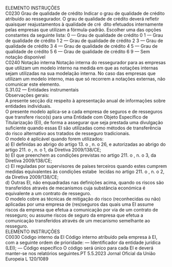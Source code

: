  
ELEMENTO  INSTRUÇÕES  
C0230  Grau de qualidade de crédito  Indicar o grau de qualidade de crédito atribuído ao ressegurador. O grau de 
qualidade de crédito deverá refletir quaisquer reajustamentos à qualidade de cré ­
dito efetuados internamente pelas empresas que utilizam a fórmula-padrão. 
Escolher uma das opções constantes da seguinte lista: 
0 — Grau de qualidade de crédito 0 
1 — Grau de qualidade de crédito 1 
2 — Grau de qualidade de crédito 2 
3 — Grau de qualidade de crédito 3 
4 — Grau de qualidade de crédito 4 
5 — Grau de qualidade de crédito 5 
6 — Grau de qualidade de crédito 6 
9 — Sem notação disponível  
C0240  Notação interna  Notação interna do ressegurador para as empresas que utilizam um modelo 
interno na medida em que as notações internas sejam utilizadas na sua modelação 
interna. No caso das empresas que utilizam um modelo interno, mas que só 
recorrem a notações externas, não comunicar este elemento.  
S.31.02 — Entidades instrumentais  
Observações gerais:  
A presente secção diz respeito à apresentação anual de informações sobre entidades individuais.  
O presente modelo aplica-se a cada empresa de seguros e de resseguros que transfere risco(s) para uma Entidade com 
Objeto Específico de Titularização (EI), de forma a assegurar que seja prestada uma divulgação suficiente quando essas EI 
são utilizadas como métodos de transferência do risco alternativo aos tratados de resseguro tradicionais.  
O modelo é aplicável quando forem utilizados:  
a) EI definidas ao abrigo do artigo 13.  o , n.  o 26, e autorizadas ao abrigo do artigo 211.  o , n.  o 1, da Diretiva 2009/138/CE;  
b) EI que preenchem as condições previstas no artigo 211.  o , n.  o 3, da Diretiva 2009/138/CE;  
c) EI reguladas por supervisores de países terceiros quando estes cumprem medidas equivalentes às condições estabe ­
lecidas no artigo 211.  o , n.  o 2, da Diretiva 2009/138/CE;  
d) Outras EI, não enquadradas nas definições acima, quando os riscos são transferidos através de mecanismos cuja 
substância económica é equivalente a um contrato de resseguro.  
O modelo cobre as técnicas de mitigação do risco (reconhecidas ou não) aplicadas por uma empresa de (res)seguros das 
quais uma EI assume riscos da empresa que efetua a comunicação por via de um contrato de resseguro; ou assume 
riscos de seguro da empresa que efetua a comunicação transferidos através de um mecanismo semelhante ao resseguro.  
ELEMENTO  INSTRUÇÕES  
C0030  Código interno da EI  Código interno atribuído pela empresa à EI, com a seguinte ordem de prioridade: 
— Identificador da entidade jurídica (LEI); 
— Código específico 
O código será único para cada EI e deverá manter-se nos relatórios seguintes.PT  5.5.2023 Jornal Oficial da União Europeia L 120/1089